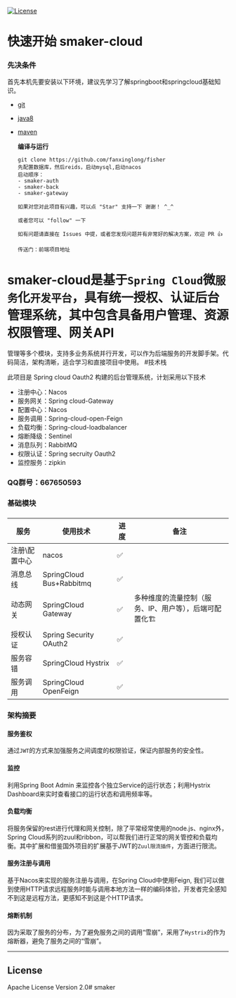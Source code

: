 
[![License](https://img.shields.io/badge/License-Apache%202.0-blue.svg)](https://opensource.org/licenses/Apache-2.0)


# 快速开始 smaker-cloud

### 先决条件

首先本机先要安装以下环境，建议先学习了解springboot和springcloud基础知识。

- [git](https://git-scm.com/)

- [java8](http://www.oracle.com/technetwork/java/javase/downloads/index.html) 

- [maven](http://maven.apache.org/) 

  **编译与运行**

  ```
  git clone https://github.com/fanxinglong/fisher
  先配置数据库，然后reids，启动mysql,启动nacos
  启动顺序：
  - smaker-auth
  - smaker-back
  - smaker-gateway
  
  如果对您对此项目有兴趣，可以点 "Star" 支持一下 谢谢！ ^_^
  
  或者您可以 "follow" 一下
  
  如有问题请直接在 Issues 中提，或者您发现问题并有非常好的解决方案，欢迎 PR 👍
  
  传送门：前端项目地址
  ```

# **smaker-cloud**是基于`Spring Cloud`微`服务`化`开发平台`，具有统一授权、认证后台管理系统，其中包含具备用户管理、资源权限管理、网关API
管理等多个模块，支持多业务系统并行开发，可以作为后端服务的开发脚手架。代码简洁，架构清晰，适合学习和直接项目中使用。
#技术栈



此项目是 Spring cloud Oauth2 构建的后台管理系统，计划采用以下技术

- 注册中心：Nacos
- 服务网关：Spring cloud-Gateway
- 配置中心：Nacos
- 服务调用：Spring-cloud-open-Feign
- 负载均衡：Spring-cloud-loadbalancer
- 熔断降级：Sentinel
- 消息队列：RabbitMQ
- 权限认证：Spring secruity Oauth2
- 监控服务：zipkin

### QQ群号：667650593

### 基础模块

### 

| 服务          | 使用技术                 | 进度 | 备注                                                  |
| ------------- | ------------------------ | ---- | ----------------------------------------------------- |
| 注册\配置中心 | nacos                    | ✅    |                                                       |
| 消息总线      | SpringCloud Bus+Rabbitmq | ✅    |                                                       |
| 动态网关      | SpringCloud Gateway      | ✅    | 多种维度的流量控制（服务、IP、用户等），后端可配置化🏗 |
| 授权认证      | Spring Security OAuth2   | ✅    |                                                       |
| 服务容错      | SpringCloud Hystrix      | ✅    |                                                       |
| 服务调用      | SpringCloud OpenFeign    | ✅    |                                                       |



### 架构摘要
#### 服务鉴权
通过`JWT`的方式来加强服务之间调度的权限验证，保证内部服务的安全性。

#### 监控
利用Spring Boot Admin 来监控各个独立Service的运行状态；利用Hystrix Dashboard来实时查看接口的运行状态和调用频率等。

#### 负载均衡
将服务保留的rest进行代理和网关控制，除了平常经常使用的node.js、nginx外，Spring Cloud系列的zuul和ribbon，可以帮我们进行正常的网关管控和负载均衡。其中扩展和借鉴国外项目的扩展基于JWT的`Zuul限流插件`，方面进行限流。

#### 服务注册与调用
基于Nacos来实现的服务注册与调用，在Spring Cloud中使用Feign, 我们可以做到使用HTTP请求远程服务时能与调用本地方法一样的编码体验，开发者完全感知不到这是远程方法，更感知不到这是个HTTP请求。

#### 熔断机制
因为采取了服务的分布，为了避免服务之间的调用“雪崩”，采用了`Hystrix`的作为熔断器，避免了服务之间的“雪崩”。

------












## License
Apache License Version 2.0# smaker
